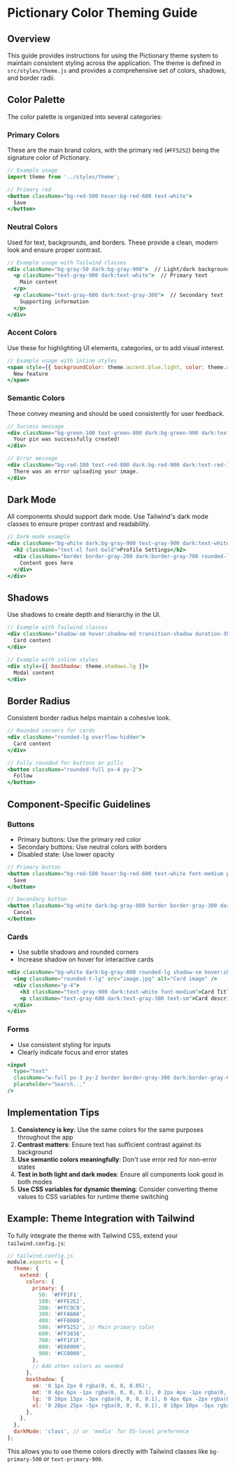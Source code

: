 # Pictionary Color Theming Guide

## Overview

This guide provides instructions for using the Pictionary theme system to maintain consistent styling across the application. The theme is defined in `src/styles/theme.js` and provides a comprehensive set of colors, shadows, and border radii.

## Color Palette

The color palette is organized into several categories:

### Primary Colors

These are the main brand colors, with the primary red (`#FF5252`) being the signature color of Pictionary.

```jsx
// Example usage
import theme from '../styles/theme';

// Primary red
<button className="bg-red-500 hover:bg-red-600 text-white">
  Save
</button>
```

### Neutral Colors

Used for text, backgrounds, and borders. These provide a clean, modern look and ensure proper contrast.

```jsx
// Example usage with Tailwind classes
<div className="bg-gray-50 dark:bg-gray-900">  // Light/dark background
  <p className="text-gray-900 dark:text-white">  // Primary text
    Main content
  </p>
  <p className="text-gray-600 dark:text-gray-300">  // Secondary text
    Supporting information
  </p>
</div>
```

### Accent Colors

Use these for highlighting UI elements, categories, or to add visual interest.

```jsx
// Example usage with inline styles
<span style={{ backgroundColor: theme.accent.blue.light, color: theme.accent.blue.dark }}>
  New feature
</span>
```

### Semantic Colors

These convey meaning and should be used consistently for user feedback.

```jsx
// Success message
<div className="bg-green-100 text-green-800 dark:bg-green-900 dark:text-green-100 p-4 rounded-md">
  Your pin was successfully created!
</div>

// Error message
<div className="bg-red-100 text-red-800 dark:bg-red-900 dark:text-red-100 p-4 rounded-md">
  There was an error uploading your image.
</div>
```

## Dark Mode

All components should support dark mode. Use Tailwind's dark mode classes to ensure proper contrast and readability.

```jsx
// Dark mode example
<div className="bg-white dark:bg-gray-900 text-gray-900 dark:text-white">
  <h2 className="text-xl font-bold">Profile Settings</h2>
  <div className="border border-gray-200 dark:border-gray-700 rounded-lg p-4">
    Content goes here
  </div>
</div>
```

## Shadows

Use shadows to create depth and hierarchy in the UI.

```jsx
// Example with Tailwind classes
<div className="shadow-sm hover:shadow-md transition-shadow duration-300">
  Card content
</div>

// Example with inline styles
<div style={{ boxShadow: theme.shadows.lg }}>
  Modal content
</div>
```

## Border Radius

Consistent border radius helps maintain a cohesive look.

```jsx
// Rounded corners for cards
<div className="rounded-lg overflow-hidden">
  Card content
</div>

// Fully rounded for buttons or pills
<button className="rounded-full px-4 py-2">
  Follow
</button>
```

## Component-Specific Guidelines

### Buttons

- Primary buttons: Use the primary red color
- Secondary buttons: Use neutral colors with borders
- Disabled state: Use lower opacity

```jsx
// Primary button
<button className="bg-red-500 hover:bg-red-600 text-white font-medium py-2 px-4 rounded-full">
  Save
</button>

// Secondary button
<button className="bg-white dark:bg-gray-800 border border-gray-300 dark:border-gray-600 text-gray-700 dark:text-gray-200 hover:bg-gray-50 dark:hover:bg-gray-700 font-medium py-2 px-4 rounded-full">
  Cancel
</button>
```

### Cards

- Use subtle shadows and rounded corners
- Increase shadow on hover for interactive cards

```jsx
<div className="bg-white dark:bg-gray-800 rounded-lg shadow-sm hover:shadow-md transition-shadow duration-300">
  <img className="rounded-t-lg" src="image.jpg" alt="Card image" />
  <div className="p-4">
    <h3 className="text-gray-900 dark:text-white font-medium">Card Title</h3>
    <p className="text-gray-600 dark:text-gray-300 text-sm">Card description</p>
  </div>
</div>
```

### Forms

- Use consistent styling for inputs
- Clearly indicate focus and error states

```jsx
<input 
  type="text" 
  className="w-full px-3 py-2 border border-gray-300 dark:border-gray-600 rounded-md shadow-sm focus:outline-none focus:ring-2 focus:ring-red-300 dark:focus:ring-red-700 focus:border-red-500 dark:focus:border-red-500 dark:bg-gray-800 dark:text-white"
  placeholder="Search..."
/>
```

## Implementation Tips

1. **Consistency is key**: Use the same colors for the same purposes throughout the app
2. **Contrast matters**: Ensure text has sufficient contrast against its background
3. **Use semantic colors meaningfully**: Don't use error red for non-error states
4. **Test in both light and dark modes**: Ensure all components look good in both modes
5. **Use CSS variables for dynamic theming**: Consider converting theme values to CSS variables for runtime theme switching

## Example: Theme Integration with Tailwind

To fully integrate the theme with Tailwind CSS, extend your `tailwind.config.js`:

```js
// tailwind.config.js
module.exports = {
  theme: {
    extend: {
      colors: {
        primary: {
          50: '#FFF1F1',
          100: '#FFE2E2',
          200: '#FFC9C9',
          300: '#FFA8A8',
          400: '#FF8080',
          500: '#FF5252', // Main primary color
          600: '#FF3838',
          700: '#FF1F1F',
          800: '#E60000',
          900: '#CC0000',
        },
        // Add other colors as needed
      },
      boxShadow: {
        sm: '0 1px 2px 0 rgba(0, 0, 0, 0.05)',
        md: '0 4px 6px -1px rgba(0, 0, 0, 0.1), 0 2px 4px -1px rgba(0, 0, 0, 0.06)',
        lg: '0 10px 15px -3px rgba(0, 0, 0, 0.1), 0 4px 6px -2px rgba(0, 0, 0, 0.05)',
        xl: '0 20px 25px -5px rgba(0, 0, 0, 0.1), 0 10px 10px -5px rgba(0, 0, 0, 0.04)',
      },
    },
  },
  darkMode: 'class', // or 'media' for OS-level preference
};
```

This allows you to use theme colors directly with Tailwind classes like `bg-primary-500` or `text-primary-900`.
